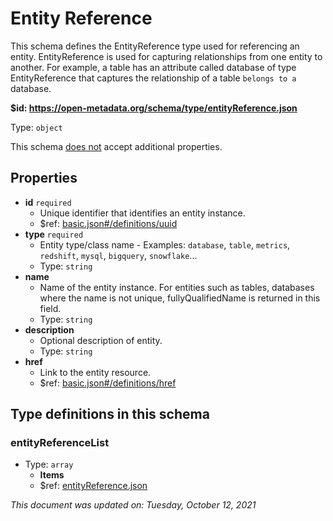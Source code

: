 # Entity Reference

This schema defines the EntityReference type used for referencing an entity. EntityReference is used for capturing relationships from one entity to another. For example, a table has an attribute called database of type EntityReference that captures the relationship of a table `belongs to a` database.

**$id: https://open-metadata.org/schema/type/entityReference.json**

Type: `object`

This schema <u>does not</u> accept additional properties.

## Properties
 - **id** `required`
   - Unique identifier that identifies an entity instance.
   - $ref: [basic.json#/definitions/uuid](basic.md#uuid)
 - **type** `required`
   - Entity type/class name - Examples: `database`, `table`, `metrics`, `redshift`, `mysql`, `bigquery`, `snowflake`...
   - Type: `string`
 - **name**
   - Name of the entity instance. For entities such as tables, databases where the name is not unique, fullyQualifiedName is returned in this field.
   - Type: `string`
 - **description**
   - Optional description of entity.
   - Type: `string`
 - **href**
   - Link to the entity resource.
   - $ref: [basic.json#/definitions/href](basic.md#href)


## Type definitions in this schema
### entityReferenceList

 - Type: `array`
   - **Items**
   - $ref: [entityReference.json](entityreference.md)



_This document was updated on: Tuesday, October 12, 2021_